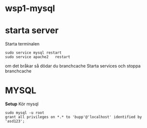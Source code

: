 # wsp1-mysql

# starta server

Starta terminalen

    sudo service mysql restart
    sudo service apache2   restart
  
  om det bråkar så dödar du branchcache
  Starta services och stoppa branchcache

# MYSQL

**Setup**
Kör mysql

    sudo mysql -u root
    grant all privileges on *.* to 'bupp'@'localhost' identified by 'asd123';
